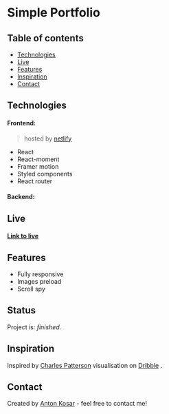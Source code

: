 # Simple Portfolio

## Table of contents
* [Technologies](#technologies)
* [Live](#live)
* [Features](#features)
* [Inspiration](#inspiration)
* [Contact](#contact)

## Technologies
#### Frontend: 
>hosted by [netlify](https://www.netlify.com/)
* React
* React-moment
* Framer motion
* Styled components
* React router

#### Backend: 

## Live
#### [Link to live](https://simple-portfolio-by-kosar.netlify.app/) <br/>

## Features
* Fully responsive
* Images preload
* Scroll spy

## Status
Project is: _finished_.

## Inspiration
Inspired by 
[Charles Patterson](https://dribbble.com/shots/3121478-Charles-Patterson-Digital-product-designer) 
visualisation on [Dribble](https://dribbble.com/) .

## Contact
Created by [Anton Kosar](https://www.linkedin.com/in/anton-kosar-51a33617a/) - feel free to contact me!